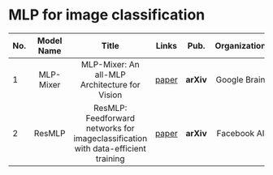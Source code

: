 # MLP for image classification

|No.  |Model Name |Title |Links |Pub. | Organization| Release Time |
|-----|:-----:|:-----:|:-----:|:--------:|:---:|:-------:|
|1|MLP-Mixer |MLP-Mixer: An all-MLP Architecture for Vision |[paper](https://arxiv.org/pdf/2105.01601.pdf)  |__arXiv__| Google Brain|4 May 2021|
|2|ResMLP| ResMLP: Feedforward networks for imageclassification with data-efficient training | [paper](https://arxiv.org/pdf/2105.03404.pdf) | __arXiv__ | Facebook AI | 7 May 2021|



